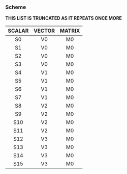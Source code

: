 
### Scheme

**THIS LIST IS TRUNCATED AS IT REPEATS ONCE MORE**

| SCALAR | VECTOR | MATRIX |
| :----: | :----: | :----: |
|   S0   |   V0   |   M0   |
|   S1   |   V0   |   M0   |
|   S2   |   V0   |   M0   |
|   S3   |   V0   |   M0   |
|   S4   |   V1   |   M0   |
|   S5   |   V1   |   M0   |
|   S6   |   V1   |   M0   |
|   S7   |   V1   |   M0   |
|   S8   |   V2   |   M0   |
|   S9   |   V2   |   M0   |
|  S10   |   V2   |   M0   |
|  S11   |   V2   |   M0   |
|  S12   |   V3   |   M0   |
|  S13   |   V3   |   M0   |
|  S14   |   V3   |   M0   |
|  S15   |   V3   |   M0   |
